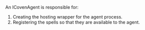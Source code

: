 An ICovenAgent is responsible for:
1. Creating the hosting wrapper for the agent process.
2. Registering the spells so that they are available to the agent.
